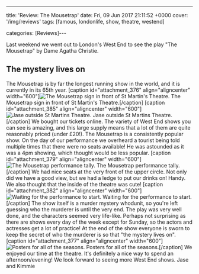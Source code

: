---
title: 'Review: The Mousetrap'
date: Fri, 09 Jun 2017 21:11:52 +0000
cover: '/img/reviews'
tags: [famous, londonlife, show, theatre, westend]

categories: [Reviews]---

Last weekend we went out to London's West End to see the play "The Mousetrap" by Dame Agatha Christie.

The mystery lives on
--------------------

The Mousetrap is by far the longest running show in the world, and it is currently in its 65th year. \[caption id="attachment_376" align="aligncenter" width="600"\]![The Mousetrap sign in front of St Martin's Theatre.](http://coupleofkiwis.com/wp-content/uploads/2017/06/mousetrap-sign-300x169.jpg) The Mousetrap sign in front of St Martin's Theatre.\[/caption\] \[caption id="attachment_385" align="aligncenter" width="600"\]![Jase outside St Martins Theatre.](http://coupleofkiwis.com/wp-content/uploads/2017/06/Jase-mousetrap-600x338.jpg) Jase outside St Martins Theatre.\[/caption\] We bought our tickets online. The variety of West End shows you can see is amazing, and this large supply means that a lot of them are quite reasonably priced (under £20!). The Mousetrap is a consistently popular show. On the day of our performance we overheard a tourist being told multiple times that there were no seats available! He was astounded as it was a 4pm showing, which thought would be less popular. \[caption id="attachment_379" align="aligncenter" width="600"\]![The Mousetrap performance tally.](http://coupleofkiwis.com/wp-content/uploads/2017/06/mousetrap-performance-300x169.jpg) The Mousetrap performance tally.\[/caption\] We had nice seats at the very front of the upper circle. Not only did we have a good view, but we had a ledge to put our drinks on! Handy. We also thought that the inside of the theatre was cute! \[caption id="attachment_382" align="aligncenter" width="600"\]![Waiting for the performance to start.](http://coupleofkiwis.com/wp-content/uploads/2017/06/St-Martins-Theatre-600x338.jpg) Waiting for the performance to start.\[/caption\] The show itself is a murder mystery whodunit, so you're left guessing who the murderer is until the very end. The play was very well done, and the characters seemed very life-like. Perhaps not surprising as there are shows every day of the week except for Sunday, so the actors and actresses get a lot of practice! At the end of the show everyone is sworn to keep the secret of who the murderer is so that "the mystery lives on". \[caption id="attachment_377" align="aligncenter" width="600"\]![Posters for all of the seasons.](http://coupleofkiwis.com/wp-content/uploads/2017/06/mousetrap-awards-300x169.jpg) Posters for all of the seasons.\[/caption\] We enjoyed our time at the theatre. It's definitely a nice way to spend an afternoon/evening! We look forward to seeing more West End shows. Jase and Kimmie